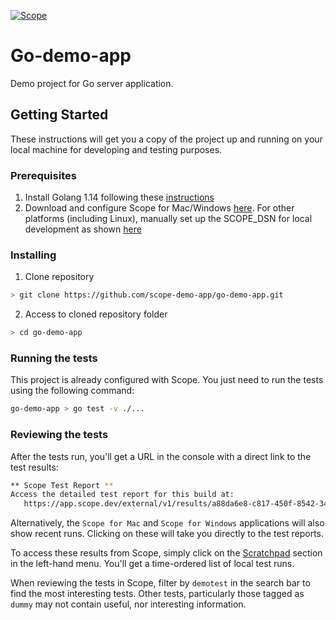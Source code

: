 [![Scope](https://app.scope.dev/api/badge/60ad0de8-5573-44d7-aa74-3af9d588913e/default)](https://app.scope.dev/external/v1/inspect/f0a213f0-b550-4bb0-a651-c1d5b9eff041/60ad0de8-5573-44d7-aa74-3af9d588913e/default)

# Go-demo-app

Demo project for Go server application.

## Getting Started

These instructions will get you a copy of the project up and running on your local machine for developing and testing purposes.

### Prerequisites

1. Install Golang 1.14 following these [instructions](https://golang.org/doc/install)
2. Download and configure Scope for Mac/Windows [here](https://app.scope.dev/local-dev/instructions). For other platforms (including Linux), manually set up the SCOPE_DSN for local development as shown [here](https://app.scope.dev/local-dev/manual-setup)

### Installing

1. Clone repository
```bash
> git clone https://github.com/scope-demo-app/go-demo-app.git
```

2. Access to cloned repository folder
```bash
> cd go-demo-app
```

### Running the tests

This project is already configured with Scope. You just need to run the tests using the following command:

```bash
go-demo-app > go test -v ./...
```

### Reviewing the tests

After the tests run, you'll get a URL in the console with a direct link to the test results:

```bash
** Scope Test Report **
Access the detailed test report for this build at:
   https://app.scope.dev/external/v1/results/a88da6e8-c817-450f-8542-340aa3143d0a
```

Alternatively, the `Scope for Mac` and `Scope for Windows` applications will also show recent runs. Clicking on these will take you directly to the test reports. 

To access these results from Scope, simply click on the [Scratchpad](https://app.scope.dev/local-dev/) section in the left-hand menu. You'll get a time-ordered list of local test runs. 

When reviewing the tests in Scope, filter by `demotest` in the search bar to find the most interesting tests. Other tests, particularly those tagged as `dummy` may not contain useful, nor interesting information.
